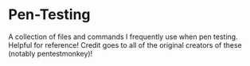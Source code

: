 # Pen-Testing
A collection of files and commands I frequently use when pen testing. Helpful for reference! Credit goes to all of the original creators of these (notably pentestmonkey)!
